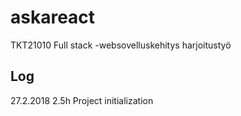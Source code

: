 # askareact
TKT21010 Full stack -websovelluskehitys harjoitustyö

## Log
27.2.2018 2.5h Project initialization